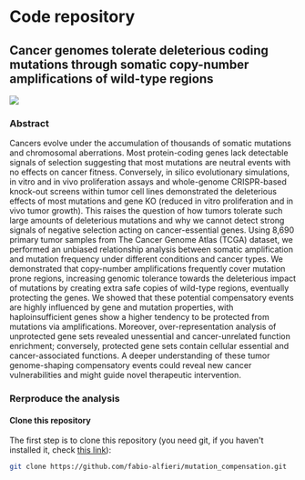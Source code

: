 # Code repository

## Cancer genomes tolerate deleterious coding mutations through somatic copy-number amplifications of wild-type regions

[comment]: <> (Replace with the correct DOI)
[![](https://img.shields.io/badge/doi-10.1101/2021.02.13.429885.svg)](https://doi.org/10.1101/2021.02.429885)

### Abstract
Cancers evolve under the accumulation of thousands of somatic mutations and chromosomal aberrations. Most protein-coding genes lack detectable signals of selection suggesting that most mutations are neutral events with no effects on cancer fitness. Conversely, in silico evolutionary simulations, in vitro and in vivo proliferation assays and whole-genome CRISPR-based knock-out screens within tumor cell lines demonstrated the deleterious effects of most mutations and gene KO (reduced in vitro proliferation and in vivo tumor growth).  This raises the question of how tumors tolerate such large amounts of deleterious mutations and why we cannot detect strong signals of negative selection acting on cancer-essential genes. Using 8,690 primary tumor samples from The Cancer Genome Atlas (TCGA) dataset, we performed an unbiased relationship analysis between somatic amplification and mutation frequency under different conditions and cancer types. We demonstrated that copy-number amplifications frequently cover mutation prone regions, increasing genomic tolerance towards the deleterious impact of mutations by creating extra safe copies of wild-type regions, eventually protecting the genes. We showed that these potential compensatory events are highly influenced by gene and mutation properties, with haploinsufficient genes show a higher tendency to be protected from mutations via amplifications. Moreover, over-representation analysis of unprotected gene sets revealed unessential and cancer-unrelated function enrichment; conversely, protected gene sets contain cellular essential and cancer-associated functions. A deeper understanding of these tumor genome-shaping compensatory events could reveal new cancer vulnerabilities and might guide novel therapeutic intervention.


### Rerproduce the analysis
#### Clone this repository

The first step is to clone this repository (you need git, if you haven't installed it, check [this link](https://git-scm.com/book/en/v2/Getting-Started-Installing-Git)):
```bash
git clone https://github.com/fabio-alfieri/mutation_compensation.git
```

